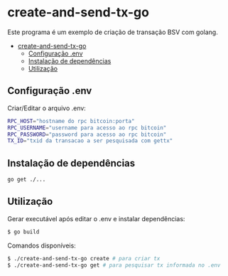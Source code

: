 # create-and-send-tx-go

Este programa é um exemplo de criação de transação BSV com golang.

- [create-and-send-tx-go](#create-and-send-tx-go)
  - [Configuração .env](#configuração-env)
  - [Instalação de dependências](#instalação-de-dependências)
  - [Utilização](#utilização)

## Configuração .env
Criar/Editar o arquivo .env:
```bash
RPC_HOST="hostname do rpc bitcoin:porta"
RPC_USERNAME="username para acesso ao rpc bitcoin"
RPC_PASSWORD="password para acesso ao rpc bitcoin"
TX_ID="txid da transacao a ser pesquisada com gettx"
```

## Instalação de dependências
```bash
go get ./...
```

## Utilização

Gerar executável após editar o .env e instalar dependências:

```bash
$ go build
```

Comandos disponíveis:

```bash
$ ./create-and-send-tx-go create # para criar tx
$ ./create-and-send-tx-go get # para pesquisar tx informada no .env
```

